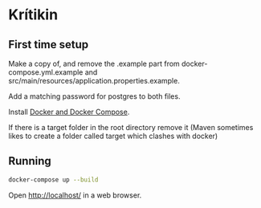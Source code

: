 # Krítikin

## First time setup

Make a copy of, and remove the .example part from docker-compose.yml.example and src/main/resources/application.properties.example.

Add a matching password for postgres to both files.

Install [Docker and Docker Compose](https://docs.docker.com/get-docker/).

If there is a target folder in the root directory remove it (Maven sometimes likes to create a folder called target which clashes with docker)

## Running

```bash
docker-compose up --build
```

Open <http://localhost/> in a web browser.
